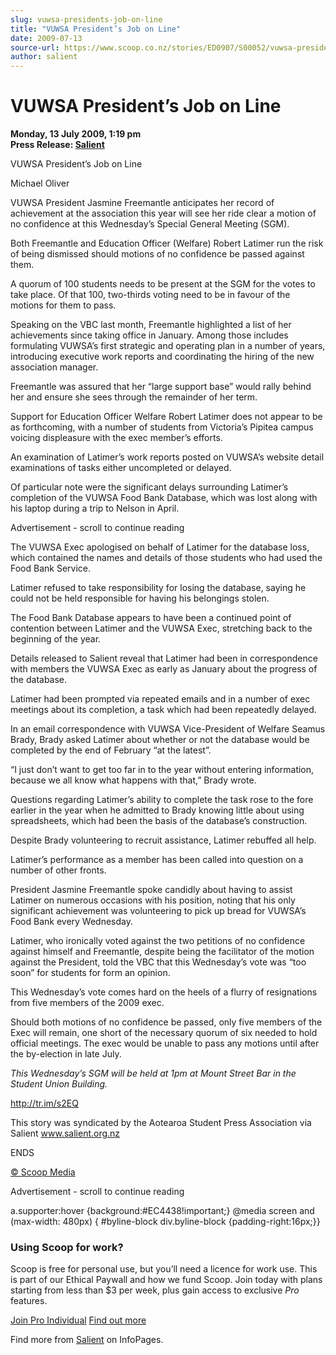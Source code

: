 ```yaml
---
slug: vuwsa-presidents-job-on-line
title: "VUWSA President’s Job on Line"
date: 2009-07-13
source-url: https://www.scoop.co.nz/stories/ED0907/S00052/vuwsa-presidents-job-on-line.htm
author: salient
---
```

VUWSA President’s Job on Line
=============================

**Monday, 13 July 2009, 1:19 pm**  
**Press Release: [Salient](https://info.scoop.co.nz/Salient)**

VUWSA President’s Job on Line

Michael Oliver

  
VUWSA President Jasmine Freemantle anticipates her record of achievement at the association this year will see her ride clear a motion of no confidence at this Wednesday’s Special General Meeting (SGM).

Both Freemantle and Education Officer (Welfare) Robert Latimer run the risk of being dismissed should motions of no confidence be passed against them.

A quorum of 100 students needs to be present at the SGM for the votes to take place. Of that 100, two-thirds voting need to be in favour of the motions for them to pass.

Speaking on the VBC last month, Freemantle highlighted a list of her achievements since taking office in January. Among those includes formulating VUWSA’s first strategic and operating plan in a number of years, introducing executive work reports and coordinating the hiring of the new association manager.

Freemantle was assured that her “large support base” would rally behind her and ensure she sees through the remainder of her term.

Support for Education Officer Welfare Robert Latimer does not appear to be as forthcoming, with a number of students from Victoria’s Pipitea campus voicing displeasure with the exec member’s efforts.

An examination of Latimer’s work reports posted on VUWSA’s website detail examinations of tasks either uncompleted or delayed.

Of particular note were the significant delays surrounding Latimer’s completion of the VUWSA Food Bank Database, which was lost along with his laptop during a trip to Nelson in April.

Advertisement - scroll to continue reading





The VUWSA Exec apologised on behalf of Latimer for the database loss, which contained the names and details of those students who had used the Food Bank Service.

Latimer refused to take responsibility for losing the database, saying he could not be held responsible for having his belongings stolen.

The Food Bank Database appears to have been a continued point of contention between Latimer and the VUWSA Exec, stretching back to the beginning of the year.

Details released to Salient reveal that Latimer had been in correspondence with members the VUWSA Exec as early as January about the progress of the database.

Latimer had been prompted via repeated emails and in a number of exec meetings about its completion, a task which had been repeatedly delayed.

In an email correspondence with VUWSA Vice-President of Welfare Seamus Brady, Brady asked Latimer about whether or not the database would be completed by the end of February “at the latest”.

“I just don’t want to get too far in to the year without entering information, because we all know what happens with that,” Brady wrote.

Questions regarding Latimer’s ability to complete the task rose to the fore earlier in the year when he admitted to Brady knowing little about using spreadsheets, which had been the basis of the database’s construction.

Despite Brady volunteering to recruit assistance, Latimer rebuffed all help.

Latimer’s performance as a member has been called into question on a number of other fronts.

President Jasmine Freemantle spoke candidly about having to assist Latimer on numerous occasions with his position, noting that his only significant achievement was volunteering to pick up bread for VUWSA’s Food Bank every Wednesday.

Latimer, who ironically voted against the two petitions of no confidence against himself and Freemantle, despite being the facilitator of the motion against the President, told the VBC that this Wednesday’s vote was “too soon” for students for form an opinion.

This Wednesday’s vote comes hard on the heels of a flurry of resignations from five members of the 2009 exec.

Should both motions of no confidence be passed, only five members of the Exec will remain, one short of the necessary quorum of six needed to hold official meetings. The exec would be unable to pass any motions until after the by-election in late July.

_This Wednesday’s SGM will be held at 1pm at Mount Street Bar in the Student Union Building._

http://tr.im/s2EQ

This story was syndicated by the Aotearoa Student Press Association via Salient www.salient.org.nz

  
ENDS

[© Scoop Media](http://www.scoop.co.nz/about/terms.html)  

Advertisement - scroll to continue reading



a.supporter:hover {background:#EC4438!important;} @media screen and (max-width: 480px) { #byline-block div.byline-block {padding-right:16px;}}

### Using Scoop for work?

Scoop is free for personal use, but you’ll need a licence for work use. This is part of our Ethical Paywall and how we fund Scoop. Join today with plans starting from less than $3 per week, plus gain access to exclusive _Pro_ features.  
  
[Join Pro Individual](https://pro.scoop.co.nz/Individual/?from=ProIn24) [Find out more](https://pro.scoop.co.nz/using-scoop-for-work/?from=ProIn24)

Find more from [Salient](https://info.scoop.co.nz/Salient) on InfoPages.